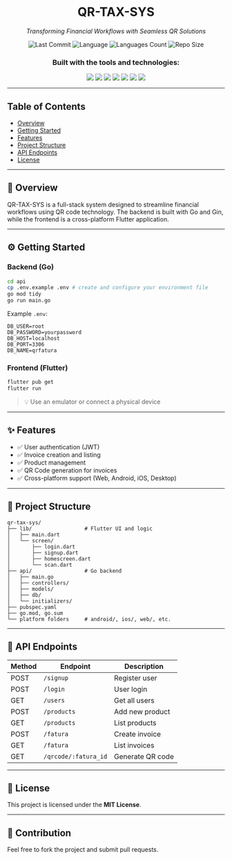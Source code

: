 <div align="center">

# <strong>QR-TAX-SYS</strong>

*Transforming Financial Workflows with Seamless QR Solutions*

![Last Commit](https://img.shields.io/github/last-commit/PoizDev/qr-tax-sys?style=flat-square)
![Language](https://img.shields.io/github/languages/top/PoizDev/qr-tax-sys?style=flat-square)
![Languages Count](https://img.shields.io/github/languages/count/PoizDev/qr-tax-sys?style=flat-square)
![Repo Size](https://img.shields.io/github/repo-size/PoizDev/qr-tax-sys?style=flat-square)

### Built with the tools and technologies:

<img src="https://img.shields.io/badge/Go-00ADD8?style=for-the-badge&logo=go&logoColor=white" />
<img src="https://img.shields.io/badge/Flutter-02569B?style=for-the-badge&logo=flutter&logoColor=white" />
<img src="https://img.shields.io/badge/Gin-00B2A9?style=for-the-badge&logoColor=white" />
<img src="https://img.shields.io/badge/Dart-0175C2?style=for-the-badge&logo=dart&logoColor=white" />
<img src="https://img.shields.io/badge/MySQL-4479A1?style=for-the-badge&logo=mysql&logoColor=white" />
<img src="https://img.shields.io/badge/YAML-CB171E?style=for-the-badge&logo=yaml&logoColor=white" />
<img src="https://img.shields.io/badge/Markdown-000000?style=for-the-badge&logo=markdown&logoColor=white" />

</div>

---

## Table of Contents

* [Overview](#overview)
* [Getting Started](#getting-started)
* [Features](#features)
* [Project Structure](#project-structure)
* [API Endpoints](#api-endpoints)
* [License](#license)

---

## 📖 Overview

QR-TAX-SYS is a full-stack system designed to streamline financial workflows using QR code technology. The backend is built with Go and Gin, while the frontend is a cross-platform Flutter application.

---

## ⚙️ Getting Started

### Backend (Go)

```bash
cd api
cp .env.example .env # create and configure your environment file
go mod tidy
go run main.go
```

Example `.env`:

```env
DB_USER=root
DB_PASSWORD=yourpassword
DB_HOST=localhost
DB_PORT=3306
DB_NAME=qrfatura
```

### Frontend (Flutter)

```bash
flutter pub get
flutter run
```

> 💡 Use an emulator or connect a physical device

---

## ✨ Features

* ✅ User authentication (JWT)
* ✅ Invoice creation and listing
* ✅ Product management
* ✅ QR Code generation for invoices
* ✅ Cross-platform support (Web, Android, iOS, Desktop)

---

## 📁 Project Structure

```
qr-tax-sys/
├── lib/                 # Flutter UI and logic
│   ├── main.dart
│   └── screen/
│       ├── login.dart
│       ├── signup.dart
│       ├── homescreen.dart
│       └── scan.dart
├── api/                 # Go backend
│   ├── main.go
│   ├── controllers/
│   ├── models/
│   ├── db/
│   └── initializers/
├── pubspec.yaml
├── go.mod, go.sum
└── platform folders     # android/, ios/, web/, etc.
```

---

## 📡 API Endpoints

| Method | Endpoint             | Description      |
| ------ | -------------------- | ---------------- |
| POST   | `/signup`            | Register user    |
| POST   | `/login`             | User login       |
| GET    | `/users`             | Get all users    |
| POST   | `/products`          | Add new product  |
| GET    | `/products`          | List products    |
| POST   | `/fatura`            | Create invoice   |
| GET    | `/fatura`            | List invoices    |
| GET    | `/qrcode/:fatura_id` | Generate QR code |

---

## 📄 License

This project is licensed under the **MIT License**.

---

## 🤝 Contribution

Feel free to fork the project and submit pull requests.
